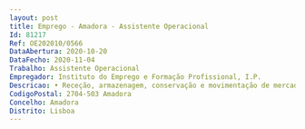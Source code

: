 ```yaml
--- 
layout: post
title: Emprego - Amadora - Assistente Operacional
Id: 81217
Ref: OE202010/0566
DataAbertura: 2020-10-20
DataFecho: 2020-11-04
Trabalho: Assistente Operacional
Empregador: Instituto do Emprego e Formação Profissional, I.P.
Descricao: • Receção, armazenagem, conservação e movimentação de mercadorias, equipamentos e materiais • Verificação de níveis de existência • Operações com o pórtico e gruas e outros dispositivos de elevação de mercadorias • Trabalhos realizados com equipamentos de movimentação de mercadorias • Condução de Empilhadores e Porta Paletes • Trabalhos de movimentação de mercadorias (Trabalhadores Indiferenciados) • Controlo de Qualidade e Encomenda
CodigoPostal: 2704-503 Amadora
Concelho: Amadora
Distrito: Lisboa
--- 
```

